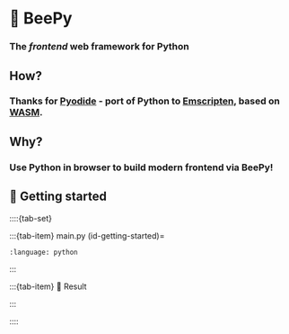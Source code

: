 # 🐝 BeePy
### The _frontend_ web framework for Python

## How?
### Thanks for [Pyodide](https://pyodide.org/) - port of Python to [Emscripten](https://emscripten.org/), based on [WASM](https://webassembly.org/).

## Why?
### Use Python in browser to build modern frontend via BeePy!

## 🚀 Getting started
<script src='https://kor0p.github.io/BeePy/beepy.js'></script>
::::{tab-set}

:::{tab-item} main.py
(id-getting-started)=
```{literalinclude} demo/getting-started.py
:language: python
```
:::

:::{tab-item} 🎉 Result

<div id="demo-getting-started"></div>
<script>
// <![CDATA[
beepy.__main__ = () => apy(document.getElementById('id-getting-started').innerText)
// ]]>
</script>
:::

::::